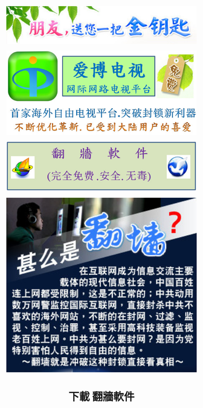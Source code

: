 <div align=center><div align=center>
<img src="images/2018-02-11_235042.jpg" width=680></p>
</div>

<div align=center>
<img src="images/2018-02-12_162617.jpg" width=680></p>
</div>

<div align=center>
<img src="images/2018-02-12_152004.jpg" width=680></p>
</div>

<div align=center>
<img src="images/2018-02-11_233923.jpg" width=680></p>
</div>

 <h1 align="center"><b>下載 翻牆軟件</b></p>
